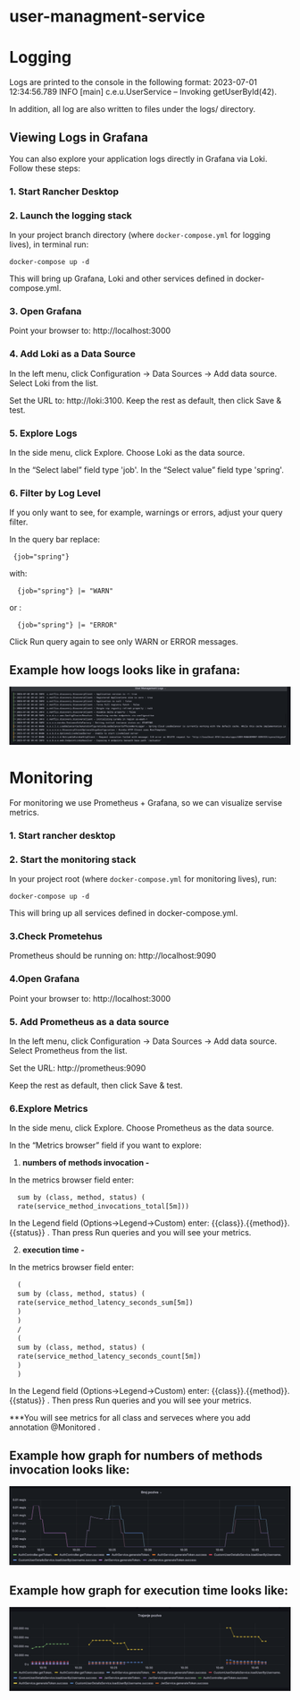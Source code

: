# user-managment-service


# Logging

Logs are printed to the console in the following format:
2023-07-01 12:34:56.789 INFO [main] c.e.u.UserService – Invoking getUserById(42).

In addition, all log are also written to files under the logs/ directory.

## Viewing Logs in Grafana

You can also explore your application logs directly in Grafana via Loki. Follow these steps:

### 1. Start Rancher Desktop 


### 2. Launch the logging stack
   In your project branch directory  (where `docker-compose.yml` for logging lives), in terminal run:
    
    docker-compose up -d
   
  This will bring up Grafana, Loki  and other services defined in docker-compose.yml.

### 3. Open Grafana

   Point your browser to: http://localhost:3000


### 4. Add Loki as a Data Source

   In the left menu, click Configuration → Data Sources → Add data source.
   Select Loki from the list.

   Set the URL to: http://loki:3100.
   Keep the rest as default, then click Save & test.


### 5. Explore Logs

   In the side menu, click Explore. 
   Choose Loki as the data source. 

   In the “Select label” field type 'job'. In the “Select value” field type 'spring'.


### 6. Filter by Log Level

   If you only want to see, for example, warnings or errors, adjust your query filter.

   In the query bar replace:

     {job="spring"}

   with: 
    
      {job="spring"} |= "WARN"

   or :

      {job="spring"} |= "ERROR" 

   Click Run query again to see only WARN or ERROR messages.

## Example how loogs looks like in grafana:
![img_2.png](img_2.png)

# Monitoring

   For monitoring we use Prometheus + Grafana, so we can visualize servise metrics.

### 1.   Start rancher desktop 

### 2. Start the monitoring stack

   In your project root (where `docker-compose.yml` for monitoring lives), run:
  
    docker-compose up -d
   
This will bring up all services defined in docker-compose.yml.

### 3.Check Prometehus

   Prometheus should be running on: http://localhost:9090 

### 4.Open Grafana

   Point your browser to: http://localhost:3000


### 5. Add Prometheus as a data source

   In the left menu, click Configuration → Data Sources → Add data source.
   Select Prometheus from the list.

   Set the URL: http://prometheus:9090

   Keep the rest as default, then click Save & test.


### 6.Explore Metrics

   In the side menu, click Explore.
   Choose Prometheus as the data source.

   In the “Metrics browser” field if you want to explore:
   1. **numbers of methods invocation -**

   In the metrics browser field enter:

      sum by (class, method, status) (
      rate(service_method_invocations_total[5m]))

   In the Legend field (Options→Legend→Custom) enter: {{class}}.{{method}}.{{status}} .
   Than press Run queries and you will see your metrics.


   2. **execution time -**

   In the metrics browser field enter:
   
      (
      sum by (class, method, status) (
      rate(service_method_latency_seconds_sum[5m])
      )
      )
      /
      (
      sum by (class, method, status) (
      rate(service_method_latency_seconds_count[5m])
      )
      )
   
   In the Legend field (Options→Legend→Custom) enter: {{class}}.{{method}}.{{status}} .
   Then press Run queries and you will see your metrics.
   
  ***You will see metrics for all class and serveces where you add annotation @Monitored .
  
## Example how graph for numbers of methods invocation looks like:
![img_1.png](img_1.png)
## Example how graph for execution time looks like:
![img.png](img.png) 
  